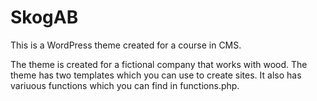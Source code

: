 # SkogAB
This is a WordPress theme created for a course in CMS.

The theme is created for a fictional company that works with wood.
The theme has two templates which you can use to create sites. It also has variuous functions which you can find in functions.php.